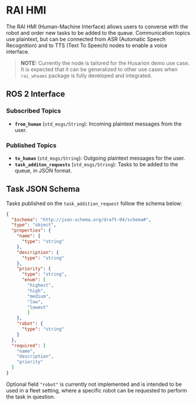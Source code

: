 # RAI HMI

The RAI HMI (Human-Machine Interface) allows users to converse with the robot and order new tasks to be added to the queue. Communication topics use plaintext, but can be connected from ASR (Automatic Speech Recognition) and to TTS (Text To Speech) nodes to enable a voice interface.

> **NOTE:** Currently the node is tailored for the Husarion demo use case. It is expected that it can be generalized to other use cases when `rai_whoami` package is fully developed and integrated.

## ROS 2 Interface

### Subscribed Topics

- **`from_human`** (`std_msgs/String`): Incoming plaintext messages from the user.

### Published Topics

- **`to_human`** (`std_msgs/String`): Outgoing plaintext messages for the user.
- **`task_additon_requests`** (`std_msgs/String`): Tasks to be added to the queue, in JSON format.

## Task JSON Schema

Tasks published on the `task_addition_request` follow the schema below:

```json
{
  "$schema": "http://json-schema.org/draft-04/schema#",
  "type": "object",
  "properties": {
    "name": {
      "type": "string"
    },
    "description": {
      "type": "string"
    },
    "priority": {
      "type": "string",
      "enum": [
        "highest",
        "high",
        "medium",
        "low",
        "lowest"
        ]
    },
    "robot": {
      "type": "string"
    }
  },
  "required": [
    "name",
    "description",
    "priority"
  ]
}
```

Optional field `"robot"` is currently not implemented and is intended to be used in a fleet setting, where a specific robot can be requested to perform the task in question.
